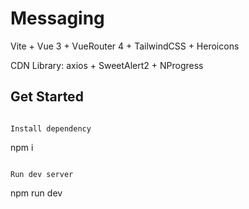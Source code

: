 # Messaging

Vite + Vue 3 + VueRouter 4 + TailwindCSS + Heroicons

CDN Library: axios + SweetAlert2 + NProgress

## Get Started

```

Install dependency

```
npm i
```

Run dev server

```
npm run dev
```
